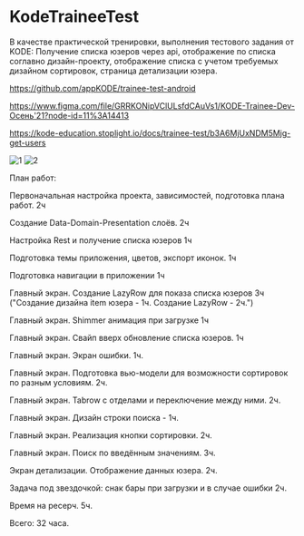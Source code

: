 # KodeTraineeTest
В качестве практической тренировки, выполнения тестового задания от KODE:
Получение списка юзеров через api, отображение по списка соглавно дизайн-проекту, отображение списка с учетом требуемых дизайном сортировок, страница детализации юзера.

https://github.com/appKODE/trainee-test-android

https://www.figma.com/file/GRRKONipVClULsfdCAuVs1/KODE-Trainee-Dev-Осень'21?node-id=11%3A14413

https://kode-education.stoplight.io/docs/trainee-test/b3A6MjUxNDM5Mjg-get-users


![1](https://user-images.githubusercontent.com/79571688/159157708-f0da36ae-4af6-412f-b64c-7f14230c3f55.png)
![2](https://user-images.githubusercontent.com/79571688/159157707-51667fbe-07ec-472d-85d7-6fca3b32326e.png)


План работ:

Первоначальная настройка проекта, зависимостей, подготовка плана работ. 2ч	

Создание Data-Domain-Presentation слоёв. 2ч	

Настройка Rest и получение списка юзеров 1ч	

Подготовка темы приложения, цветов, экспорт иконок. 1ч	

Подготовка навигации в приложении 1ч	

Главный экран. Создание LazyRow для показа списка юзеров 3ч	("Создание дизайна item юзера - 1ч. Создание LazyRow - 2ч.")

Главный экран. Shimmer анимация при загрузке 1ч	

Главный экран. Cвайп вверх обновление списка юзеров. 1ч	

Главный экран. Экран ошибки. 1ч.	

Главный экран. Подготовка вью-модели для возможности сортировок по разным условиям. 2ч.	

Главный экран. Tabrow с отделами и переключение между ними. 2ч.	

Главный экран. Дизайн строки поиска - 1ч.	

Главный экран. Реализация кнопки сортировки. 2ч.	

Главный экран. Поиск по введённым значениям. 3ч.	

Экран детализации. Отображение данных юзера. 2ч.	

Задача под звездочкой: снак бары при загрузки и в случае ошибки 2ч.	

Время на ресерч. 5ч.	

Всего: 32 часа.
